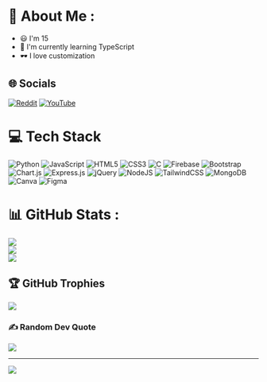 # 💫 About Me :
- 😃 I'm 15
- 📖 I'm currently learning TypeScript
- 🕶️ I love customization

## 🌐 Socials
[![Reddit](https://img.shields.io/badge/Reddit-%23FF4500.svg?logo=Reddit&logoColor=white)](https://reddit.com/user/samuelO_) [![YouTube](https://img.shields.io/badge/YouTube-%23FF0000.svg?logo=YouTube&logoColor=white)](https://www.youtube.com/channel/UCTU5-NCtr7mF0tpqjXpmWHw) 

# 💻 Tech Stack
![Python](https://img.shields.io/badge/python-3670A0?style=flat&logo=python&logoColor=ffdd54) ![JavaScript](https://img.shields.io/badge/javascript-%23323330.svg?style=flat&logo=javascript&logoColor=%23F7DF1E) ![HTML5](https://img.shields.io/badge/html5-%23E34F26.svg?style=flat&logo=html5&logoColor=white) ![CSS3](https://img.shields.io/badge/css3-%231572B6.svg?style=flat&logo=css3&logoColor=white) ![C](https://img.shields.io/badge/c-%2300599C.svg?style=flat&logo=c&logoColor=white) ![Firebase](https://img.shields.io/badge/firebase-%23039BE5.svg?style=flat&logo=firebase) ![Bootstrap](https://img.shields.io/badge/bootstrap-%23563D7C.svg?style=flat&logo=bootstrap&logoColor=white) ![Chart.js](https://img.shields.io/badge/chart.js-F5788D.svg?style=flat&logo=chart.js&logoColor=white) ![Express.js](https://img.shields.io/badge/express.js-%23404d59.svg?style=flat&logo=express&logoColor=%2361DAFB) ![jQuery](https://img.shields.io/badge/jquery-%230769AD.svg?style=flat&logo=jquery&logoColor=white) ![NodeJS](https://img.shields.io/badge/node.js-6DA55F?style=flat&logo=node.js&logoColor=white) ![TailwindCSS](https://img.shields.io/badge/tailwindcss-%2338B2AC.svg?style=flat&logo=tailwind-css&logoColor=white) ![MongoDB](https://img.shields.io/badge/MongoDB-%234ea94b.svg?style=flat&logo=mongodb&logoColor=white) ![Canva](https://img.shields.io/badge/Canva-%2300C4CC.svg?style=flat&logo=Canva&logoColor=white) 	![Figma](https://img.shields.io/badge/figma-%23F24E1E.svg?style=flat&logo=figma&logoColor=white)
# 📊 GitHub Stats :
![](https://github-readme-stats.vercel.app/api?username=OrlatoDev&theme=dark&hide_border=true&include_all_commits=true&count_private=false)<br/>
![](https://github-readme-streak-stats.herokuapp.com/?user=OrlatoDev&theme=dark&hide_border=true)<br/>
![](https://github-readme-stats.vercel.app/api/top-langs/?username=OrlatoDev&theme=dark&hide_border=true&include_all_commits=true&count_private=false&layout=compact&hide=TeX)

## 🏆 GitHub Trophies
![](https://github-profile-trophy.vercel.app/?username=OrlatoDev&theme=gitdimmed&no-frame=true&no-bg=true&margin-w=4)

### ✍️ Random Dev Quote
![](https://quotes-github-readme.vercel.app/api?type=horizontal&theme=dark)

---
[![](https://visitcount.itsvg.in/api?id=OrlatoDev&icon=0&color=12)](https://visitcount.itsvg.in)
